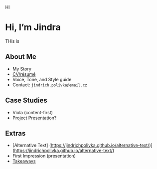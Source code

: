HI

# Hi, I’m Jindra

THis is

## About Me

- My Story
- [CV/résumé](https://jindrichpolivka.github.io/experience/)
- Voice, Tone, and Style guide
- Contact: `jindrich.polivka@email.cz`

## Case Studies

- Viola (content-first)
- Project Presentation?

## Extras

- [Alternative Text] (https://jindrichpolivka.github.io/alternative-text/)](https://jindrichpolivka.github.io/alternative-text/)
- First Impression (presentation)
- [Takeaways](takeaways)
